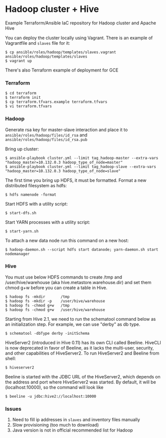 # Hadoop cluster + Hive

Example Terraform/Ansible IaC repository for Hadoop cluster and Apache Hive

You can deploy the cluster locally using Vagrant. There is an example of Vagrantfile and `slaves` file for it:

    $ cp ansible/roles/hadoop/templates/slaves.vagrant ansible/roles/hadoop/templates/slaves
    $ vagrant up

There's also Terraform example of deployment for GCE

### Terraform

    $ cd terraform
    $ terraform init
    $ cp terraform.tfvars.example terraform.tfvars
    $ vi terraform.tfvars

### Hadoop

Generate rsa key for master-slave interaction and place it to `ansible/roles/hadoop/files/id_rsa` and `ansible/roles/hadoop/files/id_rsa.pub`

Bring up cluster:

    $ ansible-playbook cluster.yml --limit tag_hadoop-master --extra-vars "hadoop_master=10.132.0.3 hadoop_type_of_node=master"
    $ ansible-playbook cluster.yml --limit tag_hadoop-slave --extra-vars "hadoop_master=10.132.0.3 hadoop_type_of_node=slave"

The first time you bring up HDFS, it must be formatted. Format a new distributed filesystem as hdfs:

    $ hdfs namenode -format

Start HDFS with a utility script:

    $ start-dfs.sh

Start YARN processes with a utility script:

    $ start-yarn.sh

To attach a new data node run this command on a new host:

    $ hadoop-daemon.sh --script hdfs start datanode; yarn-daemon.sh start nodemanager

### Hive

You must use below HDFS commands to create /tmp and /user/hive/warehouse (aka hive.metastore.warehouse.dir) and set them chmod g+w before you can create a table in Hive.

    $ hadoop fs -mkdir       /tmp
    $ hadoop fs -mkdir -p    /user/hive/warehouse
    $ hadoop fs -chmod g+w   /tmp
    $ hadoop fs -chmod g+w   /user/hive/warehouse

Starting from Hive 2.1, we need to run the schematool command below as an initialization step. For example, we can use "derby" as db type.

    $ schematool -dbType derby -initSchema

HiveServer2 (introduced in Hive 0.11) has its own CLI called Beeline.  HiveCLI is now deprecated in favor of Beeline, as it lacks the multi-user, security, and other capabilities of HiveServer2.  To run HiveServer2 and Beeline from shell:

    $ hiveserver2

Beeline is started with the JDBC URL of the HiveServer2, which depends on the address and port where HiveServer2 was started.  By default, it will be (localhost:10000), so the command will look like

    $ beeline -u jdbc:hive2://localhost:10000

### Issues

1) Need to fill ip addresses in `slaves` and inventory files manually
2) Slow provisioning (too much to download)
3) Java version is not in official recommended list for Hadoop
